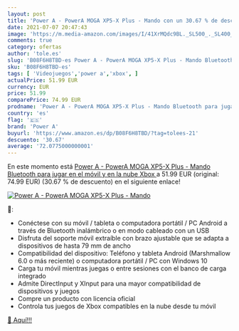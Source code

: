 ```yaml
---
layout: post
title: 'Power A - PowerA MOGA XP5-X Plus - Mando con un 30.67 % de descuento'
date: 2021-07-07 20:47:43
image: 'https://m.media-amazon.com/images/I/41XrMQdc9BL._SL500_._SL400_.jpg'
comments: true
category: ofertas
author: 'tole.es'
slug: 'B08F6H8TBD-es Power A - PowerA MOGA XP5-X Plus - Mando Bluetooth para...'
sku: 'B08F6H8TBD-es'
tags: [ 'Videojuegos','power a','xbox', ]
actualPrice: 51.99 EUR
currency: EUR
price: 51.99
comparePrice: 74.99 EUR
prodname: 'Power A - PowerA MOGA XP5-X Plus - Mando Bluetooth para jugar en el móvil y en la nube  Xbox '
country: 'es'
flag: '🇪🇸'
brand: 'Power A'
buyurl: 'https://www.amazon.es/dp/B08F6H8TBD/?tag=tolees-21'
descuento: '30.67'
average: '72.0775000000001'
---
```


En este momento está [Power A - PowerA MOGA XP5-X Plus - Mando Bluetooth para jugar en el móvil y en la nube  Xbox ](https://www.amazon.es/dp/B08F6H8TBD/?tag=tolees-21) a 51.99 EUR (original: 74.99 EUR) (30.67 %  de descuento) en el siguiente enlace!

[![Power A - PowerA MOGA XP5-X Plus - Mando](https://m.media-amazon.com/images/I/41XrMQdc9BL._SL500_._SL400_.jpg)](https://www.amazon.es/dp/B08F6H8TBD/?tag=tolees-21)

🔎:

- Conéctese con su móvil / tableta o computadora portátil / PC Android a través de Bluetooth inalámbrico o en modo cableado con un USB
- Disfruta del soporte móvil extraíble con brazo ajustable que se adapta a dispositivos de hasta 79 mm de ancho
- Compatibilidad del dispositivo: Teléfono y tableta Android (Marshmallow 6.0 o más reciente) o computadora portátil / PC con Windows 10
- Carga tu móvil mientras juegas o entre sesiones con el banco de carga integrado
- Admite DirectInput y XInput para una mayor compatibilidad de dispositivos y juegos
- Compre un producto con licencia oficial
- Controla tus juegos de Xbox compatibles en la nube desde tu móvil

[🛒 Aquí!!!](https://www.amazon.es/dp/B08F6H8TBD/?tag=tolees-21)
